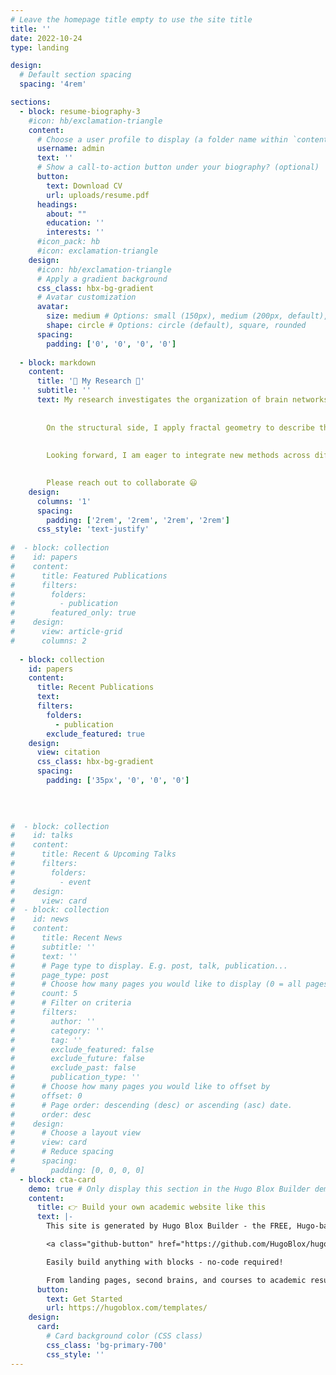 ```yaml
---
# Leave the homepage title empty to use the site title
title: ''
date: 2022-10-24
type: landing

design:
  # Default section spacing
  spacing: '4rem'

sections:
  - block: resume-biography-3
    #icon: hb/exclamation-triangle
    content:
      # Choose a user profile to display (a folder name within `content/authors/`)
      username: admin
      text: ''
      # Show a call-to-action button under your biography? (optional)
      button:
        text: Download CV
        url: uploads/resume.pdf
      headings:
        about: ""
        education: ''
        interests: ''
      #icon_pack: hb
      #icon: exclamation-triangle
    design:
      #icon: hb/exclamation-triangle
      # Apply a gradient background
      css_class: hbx-bg-gradient
      # Avatar customization
      avatar:
        size: medium # Options: small (150px), medium (200px, default), large (320px), xl (400px), xxl (500px)
        shape: circle # Options: circle (default), square, rounded
      spacing:
        padding: ['0', '0', '0', '0']
        
  - block: markdown
    content:
      title: '🧠 My Research 🧲'
      subtitle: ''
      text: My research investigates the organization of brain networks using both functional and structural MRI. On the functional side, I study the spatiotemporal dynamics of brain activity with methods such as weighted permutation entropy and functional connectivity, aiming to understand how local signal properties relate to large-scale connectivity patterns and how these relationships are altered in neurological disease. I am also interested in extending this work toward dynamical systems and whole-brain modeling, in order to test mechanistic accounts of network behavior.  
      
        
        On the structural side, I apply fractal geometry to describe the irregularity of brain morphology during development and in clinical populations. Fractal dimensionality provides a scale-invariant way to characterize structural form that extends beyond traditional volumetric approaches, offering new perspectives on how the brain’s shape evolves and changes in disease.
        
       
        Looking forward, I am eager to integrate new methods across different spatial and temporal levels of analysis. Linking insights from genetics and microstructure to large-scale dynamics, to gain a deeper understanding of the principles that govern brain function and give rise to phenomenological, cognitive, and behavioral variability.

        
        Please reach out to collaborate 😃
    design:
      columns: '1'
      spacing: 
        padding: ['2rem', '2rem', '2rem', '2rem']
      css_style: 'text-justify'
      
#  - block: collection
#    id: papers
#    content:
#      title: Featured Publications
#      filters:
#        folders:
#          - publication
#        featured_only: true
#    design:
#      view: article-grid
#      columns: 2
  
  - block: collection
    id: papers
    content:
      title: Recent Publications
      text:
      filters: 
        folders:
          - publication
        exclude_featured: true
    design:
      view: citation
      css_class: hbx-bg-gradient
      spacing:
        padding: ['35px', '0', '0', '0']
      

      
      
#  - block: collection
#    id: talks
#    content:
#      title: Recent & Upcoming Talks
#      filters:
#        folders:
#          - event
#    design:
#      view: card
#  - block: collection
#    id: news
#    content:
#      title: Recent News
#      subtitle: ''
#      text: ''
#      # Page type to display. E.g. post, talk, publication...
#      page_type: post
#      # Choose how many pages you would like to display (0 = all pages)
#      count: 5
#      # Filter on criteria
#      filters:
#        author: ''
#        category: ''
#        tag: ''
#        exclude_featured: false
#        exclude_future: false
#        exclude_past: false
#        publication_type: ''
#      # Choose how many pages you would like to offset by
#      offset: 0
#      # Page order: descending (desc) or ascending (asc) date.
#      order: desc
#    design:
#      # Choose a layout view
#      view: card
#      # Reduce spacing
#      spacing:
#        padding: [0, 0, 0, 0]
  - block: cta-card
    demo: true # Only display this section in the Hugo Blox Builder demo site
    content:
      title: 👉 Build your own academic website like this
      text: |-
        This site is generated by Hugo Blox Builder - the FREE, Hugo-based open source website builder trusted by 250,000+ academics like you.

        <a class="github-button" href="https://github.com/HugoBlox/hugo-blox-builder" data-color-scheme="no-preference: light; light: light; dark: dark;" data-icon="octicon-star" data-size="large" data-show-count="true" aria-label="Star HugoBlox/hugo-blox-builder on GitHub">Star</a>

        Easily build anything with blocks - no-code required!

        From landing pages, second brains, and courses to academic resumés, conferences, and tech blogs.
      button:
        text: Get Started
        url: https://hugoblox.com/templates/
    design:
      card:
        # Card background color (CSS class)
        css_class: 'bg-primary-700'
        css_style: ''
---
```

